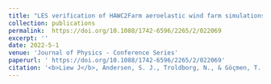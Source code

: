```yaml
---
title: "LES verification of HAWC2Farm aeroelastic wind farm simulations with wake steering and load analysis"
collection: publications
permalink:  https://doi.org/10.1088/1742-6596/2265/2/022069
excerpt: ''
date: 2022-5-1
venue: 'Journal of Physics - Conference Series'
paperurl: ' https://doi.org/10.1088/1742-6596/2265/2/022069'
citation: '<b>Liew J</b>, Andersen, S. J., Troldborg, N., & Göçmen, T. (2022, May). LES verification of HAWC2Farm aeroelastic wind farm simulations with wake steering and load analysis. In Journal of Physics: Conference Series (Vol. 2265, No. 2, p. 022069). IOP Publishing.'
---
```

